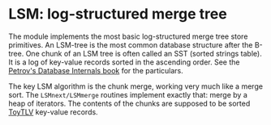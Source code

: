 #   LSM: log-structured merge tree

The module implements the most basic log-structured merge tree store primitives.
An LSM-tree is the most common database structure after the B-tree.
One chunk of an LSM tree is often called an SST (sorted strings table).
It is a log of key-value records sorted in the ascending order.
See the [Petrov's Database Internals book][i] for the particulars.

The key LSM algorithm is the chunk merge, working very much like a merge sort.
The `LSMnext/LSMmerge` routines implement exactly that: merge by a heap of iterators.
The contents of the chunks are supposed to be sorted [ToyTLV][T] key-value records.

[T]: ../abc/TLV.md
[i]: https://www.databass.dev

